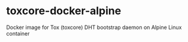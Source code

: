 # toxcore-docker-alpine
Docker image for Tox (toxcore) DHT bootstrap daemon on Alpine Linux container

